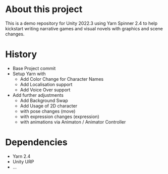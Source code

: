 # About this project
This is a demo repository for Unity 2022.3 using Yarn Spinner 2.4 to help kickstart writing narrative games and visual novels with graphics and scene changes. 


# History
- Base Project commit
- Setup Yarn with 
  - Add Color Change for Character Names
  - Add Localisation support
  - Add Voice Over support
- Add further adjustments
  - Add Background Swap
  - Add Usage of 2D character
  - with pose changes (move)
  - with expression changes (expression)
  - with animations via Animaton / Animator Controller 


# Dependencies
- Yarn 2.4
- Unity URP
- ...
